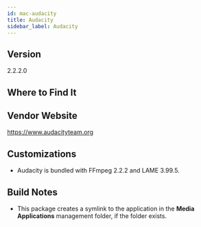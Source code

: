 ```yaml
---
id: mac-audacity
title: Audacity
sidebar_label: Audacity
---
```


## Version
2.2.2.0

## Where to Find It

## Vendor Website
https://www.audacityteam.org

## Customizations
* Audacity is bundled with FFmpeg 2.2.2 and LAME 3.99.5.

## Build Notes
* This package creates a symlink to the application in the **Media Applications** management folder, if the folder exists.
